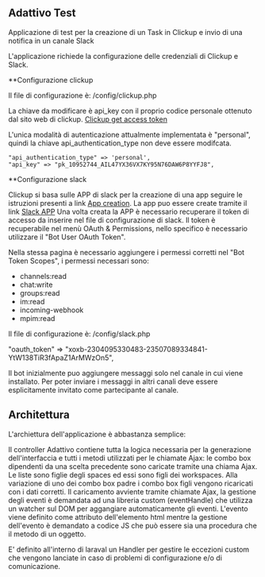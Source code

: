 ## Adattivo Test

Applicazione di test per la creazione di un Task in Clickup e invio di una notifica in un canale Slack

L'applicazione richiede la configurazione delle credenziali di Clickup e Slack.

**Configurazione clickup

Il file di configurazione è: /config/clickup.php

La chiave da modificare è api_key con il proprio codice personale ottenuto dal sito web di clickup.
<a href="https://clickup20.docs.apiary.io/#reference/0/authorization/get-access-token">Clickup get access token</a>

L'unica modalità di autenticazione attualmente implementata è "personal", quindi la chiave api_authentication_type non deve essere modifcata.

    "api_authentication_type" => 'personal',
    "api_key" => "pk_10952744_AIL47YX36VX7KY95N76DAW6P8YYFJ8",

**Configurazione slack 

Clickup si basa sulle APP di slack per la creazione di una app seguire le istruzioni presenti a link <a href="https://api.slack.com/authentication/basics">App creation</a>. 
La app puo essere create tramite il link <a href="https://api.slack.com/apps">Slack APP</a>
Una volta creata la APP è necessario recuperare il token di accesso da inserire nel file di configurazione di slack.
Il token è recuperabile nel menù OAuth & Permissions, nello specifico è necessario utilizzare il "Bot User OAuth Token".

Nella stessa pagina è necessario aggiungere i permessi corretti nel "Bot Token Scopes", i permessi necessari sono:

* channels:read
* chat:write
* groups:read
* im:read
* incoming-webhook
* mpim:read

Il file di configurazione è: /config/slack.php

   "oauth_token" => "xoxb-2304095330483-23507089334841-YtW138TiR3fApaZ1ArMWzOn5",

Il bot inizialmente puo aggiungere messaggi solo nel canale in cui viene installato. Per poter inviare i messaggi in altri canali deve essere esplicitamente invitato come partecipante al canale. 

## Architettura

L'archiettura dell'applicazione è abbastanza semplice:

Il controller Adattivo contiene tutta la logica necessaria per la generazione dell'interfaccia e tutti i metodi utilizzati per le chiamate Ajax: le combo box dipendenti da una scelta precedente 
sono caricate tramite una chiama Ajax. Le liste sono figlie degli spaces ed essi sono figli dei workspaces. Alla variazione di uno dei combo box padre i combo box figli vengono ricaricati con i dati corretti.
Il caricamento avviente tramite chiamate Ajax, la gestione degli eventi è demandata ad una libreria custom (eventHandle) che utilizza un watcher sul DOM per aggangiare automaticamente gli eventi.
L'evento viene definito come attributo dell'elemento html mentre la gestione dell'evento è demandato a codice JS che può essere sia una procedura che il metodo di un oggetto.

E' definito all'interno di laraval un Handler per gestire le eccezioni custom che vengono lanciate in caso di problemi di configurazione e/o di comunicazione.

